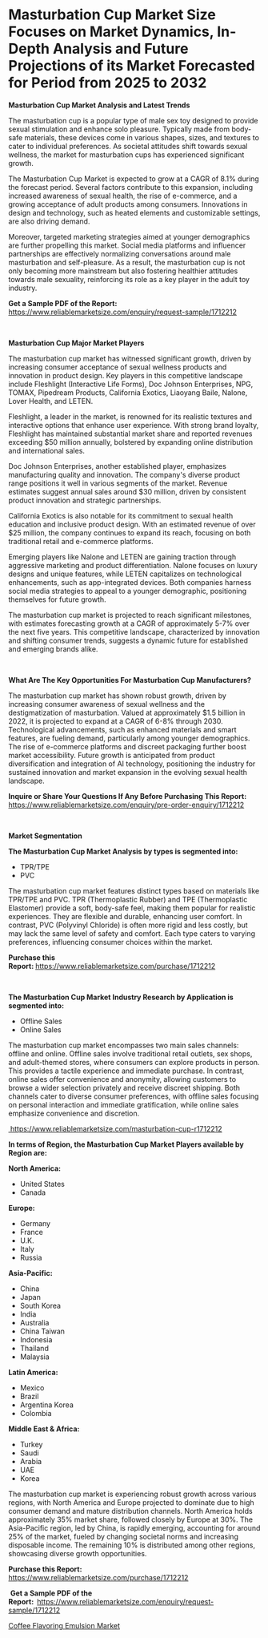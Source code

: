 <p><h1>Masturbation Cup Market Size Focuses on Market Dynamics, In-Depth Analysis and Future Projections of its Market Forecasted for Period from 2025 to 2032</h1></p><p><strong>Masturbation Cup Market Analysis and Latest Trends</strong></p>
<p><p>The masturbation cup is a popular type of male sex toy designed to provide sexual stimulation and enhance solo pleasure. Typically made from body-safe materials, these devices come in various shapes, sizes, and textures to cater to individual preferences. As societal attitudes shift towards sexual wellness, the market for masturbation cups has experienced significant growth.</p><p>The Masturbation Cup Market is expected to grow at a CAGR of 8.1% during the forecast period. Several factors contribute to this expansion, including increased awareness of sexual health, the rise of e-commerce, and a growing acceptance of adult products among consumers. Innovations in design and technology, such as heated elements and customizable settings, are also driving demand. </p><p>Moreover, targeted marketing strategies aimed at younger demographics are further propelling this market. Social media platforms and influencer partnerships are effectively normalizing conversations around male masturbation and self-pleasure. As a result, the masturbation cup is not only becoming more mainstream but also fostering healthier attitudes towards male sexuality, reinforcing its role as a key player in the adult toy industry.</p></p>
<p><strong>Get a Sample PDF of the Report:&nbsp;</strong> <a href="https://www.reliablemarketsize.com/enquiry/request-sample/1712212?utm_campaign=1197&utm_medium=2&utm_source=Github&utm_content=ia&utm_term=11012025&utm_id=masturbation-cup">https://www.reliablemarketsize.com/enquiry/request-sample/1712212</a></p>
<p>&nbsp;</p>
<p><strong>Masturbation Cup Major Market Players</strong></p>
<p><p>The masturbation cup market has witnessed significant growth, driven by increasing consumer acceptance of sexual wellness products and innovation in product design. Key players in this competitive landscape include Fleshlight (Interactive Life Forms), Doc Johnson Enterprises, NPG, TOMAX, Pipedream Products, California Exotics, Liaoyang Baile, Nalone, Lover Health, and LETEN.</p><p>Fleshlight, a leader in the market, is renowned for its realistic textures and interactive options that enhance user experience. With strong brand loyalty, Fleshlight has maintained substantial market share and reported revenues exceeding $50 million annually, bolstered by expanding online distribution and international sales.</p><p>Doc Johnson Enterprises, another established player, emphasizes manufacturing quality and innovation. The company's diverse product range positions it well in various segments of the market. Revenue estimates suggest annual sales around $30 million, driven by consistent product innovation and strategic partnerships.</p><p>California Exotics is also notable for its commitment to sexual health education and inclusive product design. With an estimated revenue of over $25 million, the company continues to expand its reach, focusing on both traditional retail and e-commerce platforms.</p><p>Emerging players like Nalone and LETEN are gaining traction through aggressive marketing and product differentiation. Nalone focuses on luxury designs and unique features, while LETEN capitalizes on technological enhancements, such as app-integrated devices. Both companies harness social media strategies to appeal to a younger demographic, positioning themselves for future growth.</p><p>The masturbation cup market is projected to reach significant milestones, with estimates forecasting growth at a CAGR of approximately 5-7% over the next five years. This competitive landscape, characterized by innovation and shifting consumer trends, suggests a dynamic future for established and emerging brands alike.</p></p>
<p>&nbsp;</p>
<p><strong>What Are The Key Opportunities For Masturbation Cup Manufacturers?</strong></p>
<p><p>The masturbation cup market has shown robust growth, driven by increasing consumer awareness of sexual wellness and the destigmatization of masturbation. Valued at approximately $1.5 billion in 2022, it is projected to expand at a CAGR of 6-8% through 2030. Technological advancements, such as enhanced materials and smart features, are fueling demand, particularly among younger demographics. The rise of e-commerce platforms and discreet packaging further boost market accessibility. Future growth is anticipated from product diversification and integration of AI technology, positioning the industry for sustained innovation and market expansion in the evolving sexual health landscape.</p></p>
<p><strong>Inquire or Share Your Questions If Any Before Purchasing This Report:</strong> <a href="https://www.reliablemarketsize.com/enquiry/pre-order-enquiry/1712212?utm_campaign=1197&utm_medium=2&utm_source=Github&utm_content=ia&utm_term=11012025&utm_id=masturbation-cup">https://www.reliablemarketsize.com/enquiry/pre-order-enquiry/1712212</a></p>
<p>&nbsp;</p>
<p><strong>Market Segmentation</strong></p>
<p><strong>The Masturbation Cup Market Analysis by types is segmented into:</strong></p>
<p><ul><li>TPR/TPE</li><li>PVC</li></ul></p>
<p><p>The masturbation cup market features distinct types based on materials like TPR/TPE and PVC. TPR (Thermoplastic Rubber) and TPE (Thermoplastic Elastomer) provide a soft, body-safe feel, making them popular for realistic experiences. They are flexible and durable, enhancing user comfort. In contrast, PVC (Polyvinyl Chloride) is often more rigid and less costly, but may lack the same level of safety and comfort. Each type caters to varying preferences, influencing consumer choices within the market.</p></p>
<p><strong>Purchase this Report:&nbsp;</strong><a href="https://www.reliablemarketsize.com/purchase/1712212?utm_campaign=1197&utm_medium=2&utm_source=Github&utm_content=ia&utm_term=11012025&utm_id=masturbation-cup">https://www.reliablemarketsize.com/purchase/1712212</a></p>
<p>&nbsp;</p>
<p><strong>The Masturbation Cup Market Industry Research by Application is segmented into:</strong></p>
<p><ul><li>Offline Sales</li><li>Online Sales</li></ul></p>
<p><p>The masturbation cup market encompasses two main sales channels: offline and online. Offline sales involve traditional retail outlets, sex shops, and adult-themed stores, where consumers can explore products in person. This provides a tactile experience and immediate purchase. In contrast, online sales offer convenience and anonymity, allowing customers to browse a wider selection privately and receive discreet shipping. Both channels cater to diverse consumer preferences, with offline sales focusing on personal interaction and immediate gratification, while online sales emphasize convenience and discretion.</p></p>
<p><a href="https://www.reliablemarketsize.com/masturbation-cup-r1712212?utm_campaign=1197&utm_medium=2&utm_source=Github&utm_content=ia&utm_term=11012025&utm_id=masturbation-cup">&nbsp;https://www.reliablemarketsize.com/masturbation-cup-r1712212</a></p>
<p><strong>In terms of Region, the Masturbation Cup Market Players available by Region are:</strong></p>
<p>
    <p> <strong> North America: </strong>
        <ul>
            <li>United States</li>
            <li>Canada</li>
        </ul>
        </p> 
    <p> <strong> Europe: </strong>
        <ul>
            <li>Germany</li>
            <li>France</li>
            <li>U.K.</li>
            <li>Italy</li>
            <li>Russia</li>
        </ul>
        </p> 
    <p> <strong> Asia-Pacific: </strong>
        <ul>
            <li>China</li>
            <li>Japan</li>
            <li>South Korea</li>
            <li>India</li>
            <li>Australia</li>
            <li>China Taiwan</li>
            <li>Indonesia</li>
            <li>Thailand</li>
            <li>Malaysia</li>
        </ul>
        </p> 
    <p> <strong> Latin America: </strong>
        <ul>
            <li>Mexico</li>
            <li>Brazil</li>
            <li>Argentina Korea</li>
            <li>Colombia</li>
        </ul>
        </p> 
    <p> <strong> Middle East & Africa: </strong>
        <ul>
            <li>Turkey</li>
            <li>Saudi</li>
            <li>Arabia</li>
            <li>UAE</li>
            <li>Korea</li>
        </ul>
    </p>
    </p>
<p><p>The masturbation cup market is experiencing robust growth across various regions, with North America and Europe projected to dominate due to high consumer demand and mature distribution channels. North America holds approximately 35% market share, followed closely by Europe at 30%. The Asia-Pacific region, led by China, is rapidly emerging, accounting for around 25% of the market, fueled by changing societal norms and increasing disposable income. The remaining 10% is distributed among other regions, showcasing diverse growth opportunities.</p></p>
<p><strong>Purchase this Report: </strong><a href="https://www.reliablemarketsize.com/purchase/1712212?utm_campaign=1197&utm_medium=2&utm_source=Github&utm_content=ia&utm_term=11012025&utm_id=masturbation-cup">https://www.reliablemarketsize.com/purchase/1712212</a></p>
<p>&nbsp;<strong>Get a Sample PDF of the Report:&nbsp;&nbsp;</strong><a href="https://www.reliablemarketsize.com/enquiry/request-sample/1712212?utm_campaign=1197&utm_medium=2&utm_source=Github&utm_content=ia&utm_term=11012025&utm_id=masturbation-cup">https://www.reliablemarketsize.com/enquiry/request-sample/1712212</a></p>
<p><strong></strong></p>
<p><p><a href="https://github.com/prosalinda88/Market-Research-Report-List-7/blob/main/coffee-flavoring-emulsion-market.md?utm_campaign=1197&utm_medium=2&utm_source=Github&utm_content=ia&utm_term=11012025&utm_id=masturbation-cup">Coffee Flavoring Emulsion Market</a></p></p>